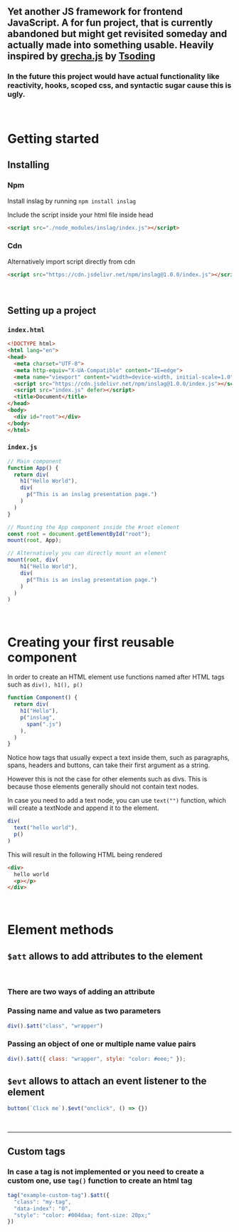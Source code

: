## Yet another JS framework for frontend JavaScript. A for fun project, that is currently abandoned but might get revisited someday and actually made into something usable. Heavily inspired by [grecha.js](https://github.com/tsoding/grecha.js) by [Tsoding](https://github.com/tsoding)

### In the future this project would have actual functionality like reactivity, hooks, scoped css, and syntactic sugar cause this is ugly.

<br>

<!-- ## Core Features -->


# Getting started

## Installing

### Npm
Install inslag by running `npm install inslag` 

Include the script inside your html file inside head
```html
<script src="./node_modules/inslag/index.js"></script>
```
### Cdn
Alternatively import script directly from cdn
```html
<script src="https://cdn.jsdelivr.net/npm/inslag@1.0.0/index.js"></script>
```


<br>


## Setting up a project

### `index.html`
```html
<!DOCTYPE html>
<html lang="en">
<head>
  <meta charset="UTF-8">
  <meta http-equiv="X-UA-Compatible" content="IE=edge">
  <meta name="viewport" content="width=device-width, initial-scale=1.0">
  <script src="https://cdn.jsdelivr.net/npm/inslag@1.0.0/index.js"></script>
  <script src="index.js" defer></script>
  <title>Document</title>
</head>
<body>
  <div id="root"></div>
</body>
</html>
```

### `index.js`
```js
// Main component
function App() {
  return div(
    h1("Hello World"),
    div(
      p("This is an inslag presentation page.")
    )
  )
}

// Mounting the App component inside the #root element
const root = document.getElementById("root");
mount(root, App);

// Alternatively you can directly mount an element
mount(root, div(
    h1("Hello World"),
    div(
      p("This is an inslag presentation page.")
    )
  )
)
```


<br>

# Creating your first reusable component

In order to create an HTML element use functions named after HTML tags such as `div(), h1(), p()`

```js
function Component() {
  return div(
    h1("Hello"),
    p("inslag", 
      span(".js")
    ),
  )
}
```
Notice how tags that usually expect a text inside them, such as paragraphs, spans, headers and buttons, can take their first argument as a string.

However this is not the case for other elements such as divs.
This is because those elements generally should not contain text nodes.

In case you need to add a text node, you can use `text("")` function, which will create a textNode and append it to the element.
```js
div(
  text("hello world"),
  p()
)
```
This will result in the following HTML being rendered
```html
<div>
  hello world
  <p></p>
</div>
```

<br>

# Element methods

## `$att` allows to add attributes to the element

<br>

### There are two ways of adding an attribute

### Passing name and value as two parameters
```js
div().$att("class", "wrapper")
```

### Passing an object of one or multiple name value pairs
```js
div().$att({ class: "wrapper", style: "color: #eee;" });
```

## `$evt` allows to attach an event listener to the element
```js
button(`Click me`).$evt("onclick", () => {})
```

<br>
<hr>

## Custom tags

### In case a tag is not implemented or you need to create a custom one, use `tag()` function to create an html tag 
```js
tag("example-custom-tag").$att({
  "class": "my-tag",
  "data-index": "0",
  "style": "color: #004daa; font-size: 20px;"
})
```
